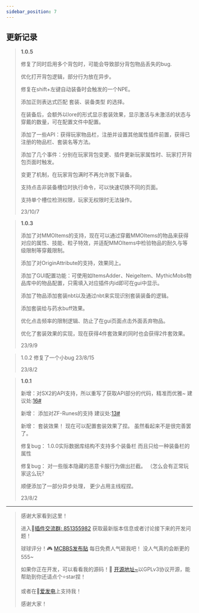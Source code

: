 ```yaml
---
sidebar_position: 7
---
```


## 更新记录



> **1.0.5**
>
> 修复了同时启用多个背包时，可能会导致部分背包物品丢失的bug.
>
> 优化打开背包逻辑，部分行为放在异步。 
>
> 修复在shift+左键自动装备时会触发的一个NPE。
>
> 添加正则表达式匹配 套装、装备类型 的选择。
>
> 在装备后，会额外以lore的形式显示套装效果，显示激活与未激活的状态与穿戴的数量，可在配置文件中配置。
>
> 
>
> 添加了一些API：获得玩家物品栏，注册并设置其他属性插件前置，获得已注册的物品栏、套装名等方法。
>
> 添加了几个事件：分别在玩家背包变更、插件更新玩家属性时、玩家打开背包页面时触发。
>
> 变更了机制，在玩家背包满时不再允许脱下装备。
>
> 支持点击非装备槽位时执行命令，可以快速切换不同的页面。
>
> 支持单个槽位检测权限，玩家无权限时无法操作。
>
> 
>
> 
>
> 23/10/7

> **1.0.3**
>
> 添加了对MMOItems的支持，现在可以通过穿戴MMOItems的物品来获得对应的属性、技能、粒子特效，并适配MMOItems中检验物品的耐久与等级限制等穿戴限制。
>
> 添加了对OriginAttribute的支持，效果同上。
>
> 添加了GUI配置功能：可使用如ItemsAdder、NeigeItem、MythicMobs物品库中的物品配置，只需填入对应插件内id即可在gui中显示。
>
>
>
> 添加了物品添加套装nbt以及通过nbt来实现识别套装装备的逻辑。
>
> 添加套装给与药水buff效果。
>
>
>
> 优化点击频率的限制逻辑、防止了在gui页面点击外面丢弃物品。
>
> 优化了套装效果的实现，现在获得4件套效果的同时也会获得2件套效果。
>
> 23/9/9

> 1.0.2 修复了一个小bug 23/8/15
> 
> 23/8/2

> **1.0.1**
>
> 新增：对SX2的API支持，所以重写了获取API部分的代码，精准而优雅~ 建议处:[16#](https://www.mcbbs.net/forum.php?mod=redirect&goto=findpost&ptid=1459332&pid=28793466)
>
> 新增： 添加对ZF-Runes的支持 建议处:[13#](https://www.mcbbs.net/forum.php?mod=redirect&goto=findpost&ptid=1459332&pid=28788683)
>
> 新增： 套装效果！ 现在可以配置套装效果了捏。 虽然看起来不是很完善罢了。
>
> 修复bug： 1.0.0实际数据库结构不支持多个装备栏 而且只给一种装备栏的属性
>
> 修复bug： 对一些版本隐藏的恶意卡服行为做出拦截。 （怎么会有正常玩家这么玩?
>
> 顺便添加了一部分异步处理， 更少占用主线程捏。
>
> 23/8/2


---

> 感谢大家看到这里！
>
> 进入🔮[插件交流群: 851355982](https://qm.qq.com/cgi-bin/qm/qr?_wv=1027&k=SY19EvEiFZvqx_mwGSvYn5N-NkgoiqBd&authKey=ch4cQrooW0WGSG9IlomgJH43qyhE8W8alImhOM%2FUbhcTSTb7f1nH%2Fq5k7KlhRhX8&noverify=0&group_code=851355982)  获取最新版本信息或者讨论接下来的开发问题！
>
> 球球评分！🎮  [MCBBS发布贴](https://www.mcbbs.net/thread-1459332-1-1.html) 每日免费人气砸我吧！ 没人气真的会断更的555~
>
> 如果你正在开发，可以看看我的源码！📒 [开源地址~](https://github.com/xgpjun/XgpEquipmentSlot)以GPLv3协议开源，能帮助到你还请点个⭐star捏！
>
> 或者在🔋[爱发电](https://afdian.net/a/xgp666)上支持我！
>
> 感谢大家！



